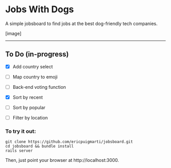 # Jobs With Dogs

A simple jobsboard to find jobs at the best dog-friendly tech companies.

[image]

---------

## To Do (in-progress)

- [x] Add country select
- [ ] Map country to emoji
- [ ] Back-end voting function
- [x] Sort by recent
- [ ] Sort by popular
- [ ] Filter by location


### To try it out:

```
git clone https://github.com/ericpuigmarti/jobsboard.git
cd jobsboard && bundle install
rails server
```
Then, just point your browser at http://localhost:3000.


<!-- 
### Things you may want to cover:

* Ruby version 
```
ruby 2.4.0p0 (2016-12-24 revision 57164) [x86_64-darwin16]
```

* System dependencies

* Configuration

* Database creation

* Database initialization

* How to run the test suite

* Services (job queues, cache servers, search engines, etc.)

* Deployment instructions

* ...
-->
